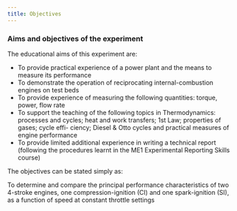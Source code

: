 ```yaml
---
title: Objectives
---
```


### Aims and objectives of the experiment

The educational aims of this experiment are:
 - To provide practical experience of a power plant and the means to measure its performance
 - To demonstrate the operation of reciprocating internal-combustion engines on test beds
 - To provide experience of measuring the following quantities: torque, power, flow rate
 - To support the teaching of the following topics in Thermodynamics: processes and cycles; heat and work transfers; 1st Law; properties of gases; cycle effi- ciency; Diesel & Otto cycles and practical measures of engine performance
 - To provide limited additional experience in writing a technical report (following the procedures learnt in the ME1 Experimental Reporting Skills course)

The objectives can be stated simply as:

To determine and compare the principal performance characteristics of two 4-stroke engines, one compression-ignition (CI) and one spark-ignition (SI), as a function of speed at constant throttle settings
